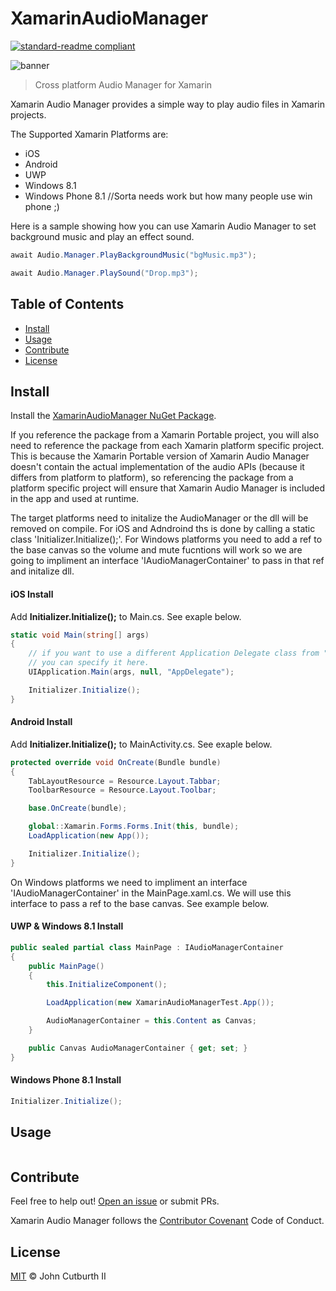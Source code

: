 # XamarinAudioManager

[![standard-readme compliant](https://img.shields.io/badge/readme%20style-standard-brightgreen.svg?style=flat-square)](https://github.com/RichardLitt/standard-readme)

![banner](https://github.com/jcphlux/XamarinAudioManager/blob/master/Images/XamarinAudio_Small.png)

> Cross platform Audio Manager for Xamarin

Xamarin Audio Manager provides a simple way to play audio files in Xamarin projects.

The Supported Xamarin Platforms are:
- iOS
- Android
- UWP
- Windows 8.1
- Windows Phone 8.1 //Sorta needs work but how many people use win phone ;)

Here is a sample showing how you can use Xamarin Audio Manager to set background music and play an effect sound.

```C#
await Audio.Manager.PlayBackgroundMusic("bgMusic.mp3");

await Audio.Manager.PlaySound("Drop.mp3");
```

## Table of Contents

- [Install](#install)
- [Usage](#usage)
- [Contribute](#contribute)
- [License](#license)

## Install

Install the [XamarinAudioManager NuGet Package](https://www.nuget.org/packages/XamarinAudioManager).

If you reference the package from a Xamarin Portable project, you will also need to reference the package from each Xamarin platform specific project. This is because the Xamarin Portable version of Xamarin Audio Manager doesn't contain the actual implementation of the audio APIs (because it differs from platform to platform), so referencing the package from a platform specific project will ensure that Xamarin Audio Manager is included in the app and used at runtime.

The target platforms need to initalize the AudioManager or the dll will be removed on compile. For iOS and Adndroind ths is done by calling a static class 'Initializer.Initialize();'. For Windows platforms you need to add a ref to the base canvas so the volume and mute fucntions will work so we are going to impliment an interface 'IAudioManagerContainer' to pass in that ref and initalize dll.

#### iOS Install

Add **Initializer.Initialize();** to Main.cs. See exaple below.

```cs
static void Main(string[] args)
{
    // if you want to use a different Application Delegate class from "AppDelegate"
    // you can specify it here.
    UIApplication.Main(args, null, "AppDelegate");

    Initializer.Initialize();
}
```

#### Android Install

Add **Initializer.Initialize();** to MainActivity.cs. See exaple below.

```cs
protected override void OnCreate(Bundle bundle)
{
    TabLayoutResource = Resource.Layout.Tabbar;
    ToolbarResource = Resource.Layout.Toolbar;

    base.OnCreate(bundle);

    global::Xamarin.Forms.Forms.Init(this, bundle);
    LoadApplication(new App());

    Initializer.Initialize();
}

```

On Windows platforms we need to impliment an interface 'IAudioManagerContainer' in the MainPage.xaml.cs. We will use this interface to pass a ref to the base canvas. See example below.

#### UWP & Windows 8.1 Install

```cs
public sealed partial class MainPage : IAudioManagerContainer
{
    public MainPage()
    {
        this.InitializeComponent();

        LoadApplication(new XamarinAudioManagerTest.App());

        AudioManagerContainer = this.Content as Canvas;
    }

    public Canvas AudioManagerContainer { get; set; }
}
```

#### Windows Phone 8.1 Install

```cs
Initializer.Initialize();
```

## Usage

```cs
```

## Contribute

Feel free to help out! [Open an issue](https://github.com/jcphlux/XamarinAudioManager/issues/new) or submit PRs.

Xamarin Audio Manager follows the [Contributor Covenant](https://github.com/jcphlux/XamarinAudioManager/blob/master/CODEOFCONDUCT.md) Code of Conduct.

## License

[MIT](https://github.com/jcphlux/XamarinAudioManager/blob/master/LICENSE) © John Cutburth II
